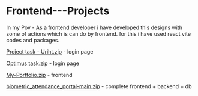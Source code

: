 # Frontend---Projects
In my Pov - As a frontend developer i have developed this designs with some of actions which is can do by frontend. for this i have used react vite codes and packages.

[Project task - Uriht.zip](https://github.com/user-attachments/files/21576791/Project.task.-.Uriht.zip) - login page

[Optimus task.zip](https://github.com/user-attachments/files/21576803/Optimus.task.zip)  - login page

[My-Portfolio.zip](https://github.com/user-attachments/files/21576810/My-Portfolio.zip)  - frontend

[biometric_attendance_portal-main.zip](https://github.com/user-attachments/files/21576828/biometric_attendance_portal-main.zip)  - complete frontend + backend + db
